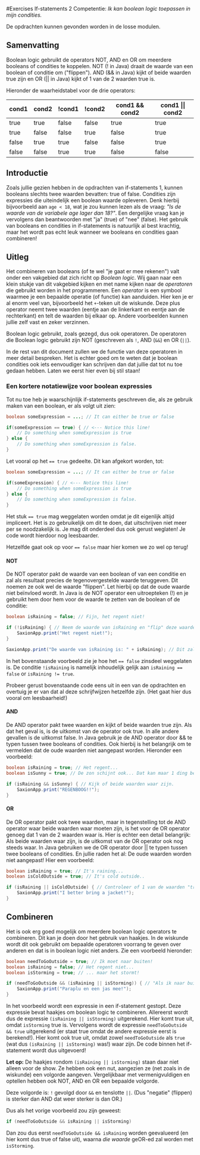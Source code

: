 #Exercises If-statements 2
Competentie: _Ik kan boolean logic toepassen in mijn condities._

De opdrachten kunnen gevonden worden in de losse modulen. 

## Samenvatting
Boolean logic gebruikt de operators NOT, AND en OR om meerdere booleans of condities te koppelen. NOT (! in Java) draait de waarde van een boolean of conditie om ("flippen"). AND (&& in Java) kijkt of beide waarden true zijn en OR (|| in Java) kijkt of 1 van de 2 waarden true is.

Hieronder de waarheidstabel voor de drie operators:

| cond1 | cond2 | !cond1 | !cond2 | cond1 && cond2 | cond1 &#124;&#124; cond2 |
|---|---|---|---|---|---|
|true|true|false|false|true|true
|true|false|false|true|false|true
|false|true|true|false|false|true
|false|false|true|true|false|false

## Introductie
Zoals jullie gezien hebben in de opdrachten van if-statements 1, kunnen booleans slechts twee waarden bevatten: true of false. Condities zijn expressies die uiteindelijk een boolean waarde opleveren. Denk hierbij bijvoorbeeld aan `age < 18`, wat je zou kunnen lezen als de vraag: _"Is de waarde van de variabele age lager dan 18?"_. Een dergelijke vraag kan je vervolgens dan beantwoorden met "ja" (true) of "nee" (false). Het gebruik van booleans en condities in if-statements is natuurlijk al best krachtig, maar het wordt pas echt leuk wanneer we booleans en condities gaan combineren!

## Uitleg 
Het combineren van booleans (of te wel "je gaat er mee rekenen") valt onder een vakgebied dat zich richt op _Boolean logic_. Wij gaan naar een klein stukje van dit vakgebied kijken en met name kijken naar de _operatoren_  die gebruikt worden in het programmeren. Een _operator_  is een symbool waarmee je een bepaalde operatie (of functie) kan aanduiden. Hier ken je er al enorm veel van, bijvoorbeeld het `+`-teken uit de wiskunde. Deze plus operator neemt twee waarden (eentje aan de linkerkant en eentje aan de rechterkant) en telt de waarden bij elkaar op. Andere voorbeelden kunnen jullie zelf vast en zeker verzinnen.

Boolean logic gebruikt, zoals gezegd, dus ook operatoren. De operatoren die Boolean logic gebruikt zijn NOT (geschreven als `!`, AND (`&&`) en OR (`||`).

In de rest van dit document zullen we de functie van deze operatoren in meer detail bespreken. Het is echter goed om te weten dat je boolean condities ook iets eenvoudiger kan schrijven dan dat jullie dat tot nu toe gedaan hebben. Laten we eerst hier even bij stil staan! 

### Een kortere notatiewijze voor boolean expressies

Tot nu toe heb je waarschijnlijk if-statements geschreven die, als ze gebruik maken van een boolean, er als volgt uit zien:
```java
boolean someExpression = ...; // It can either be true or false

if(someExpression == true) { // <--- Notice this line!
    // Do something when someExpression is true
} else {
    // Do something when someExpression is false.
}
```
Let vooral op het `== true` gedeelte. Dit kan afgekort worden, tot:
```java
boolean someExpression = ...; // It can either be true or false

if(someExpression) { // <--- Notice this line!
    // Do something when someExpression is true
} else {
    // Do something when someExpression is false.
}
```
Het stuk `== true` mag weggelaten worden omdat je dit eigenlijk altijd impliceert. Het is zo gebruikelijk om dit te doen, dat uitschrijven niet meer per se noodzakelijk is. Je mag dit onderdeel dus ook gerust weglaten! Je code wordt hierdoor nog leesbaarder.

Hetzelfde gaat ook op voor `== false` maar hier komen we zo wel op terug!

#### NOT
De NOT operator pakt de waarde van een boolean of van een conditie en zal als resultaat precies de tegenovergestelde waarde teruggeven. Dit noemen ze ook wel de waarde "flippen". Let hierbij op dat de oude waarde niet beïnvloed wordt. In Java is de NOT operator een uitroepteken (!) en je gebruikt hem door hem voor de waarde te zetten van de boolean of de conditie:
```Java
boolean isRaining = false; // Fijn, het regent niet!

if (!isRaining) { // Neem de waarde van isRaining en "flip" deze waarde.
    SaxionApp.print("Het regent niet!");
}

SaxionApp.print("De waarde van isRaining is: " + isRaining); // Dit zal "false" printen omdat de originele waarde niet aangepast is!
```
In het bovenstaande voorbeeld zie je hoe het `== false` zinsdeel weggelaten is. De conditie `!isRaining` is namelijk inhoudelijk gelijk aan `isRaining == false` or `isRaining != true`.  

Probeer gerust bovenstaande code eens uit in een van de opdrachten en overtuig je er van dat al deze schrijfwijzen hetzelfde zijn. (Het gaat hier dus vooral om leesbaarheid!)

#### AND
De AND operator pakt twee waarden en kijkt of beide waarden true zijn. Als dat het geval is, is de uitkomst van de operator ook true. In alle andere gevallen is de uitkomst false. In Java gebruik je de AND operator door && te typen tussen twee booleans of condities. Ook hierbij is het belangrijk om te vermelden dat de oude waarden niet aangepast worden. Hieronder een voorbeeld:

```Java
boolean isRaining = true; // Het regent...
boolean isSunny = true; // De zon schijnt ook... Dat kan maar 1 ding betekenen:

if (isRaining && isSunny) { // Kijk of beide waarden waar zijn.
    SaxionApp.print("REGENBOOG!!");
}
```

#### OR
De OR operator pakt ook twee waarden, maar in tegenstelling tot de AND operator waar beide waarden waar moeten zijn, is het voor de OR operator genoeg dat 1 van de 2 waarden waar is. Hier is echter een detail belangrijk: Als beide waarden waar zijn, is de uitkomst van de OR operator ook nog steeds waar. In Java gebruiken we de OR operator door || te typen tussen twee booleans of condities. En jullie raden het al: De oude waarden worden niet aangepast! Hier een voorbeeld:

```Java
boolean isRaining = true; // It's raining...
boolean isColdOutside = true; // It's cold outside..

if (isRaining || isColdOutside) { // Controleer of 1 van de waarden "true" bevat, als dat zo is moet je zeker een jas aan doen!
    SaxionApp.print("I better bring a jacket!");
}
```

## Combineren
Het is ook erg goed mogelijk om meerdere boolean logic operators te combineren. Dit kan je doen door het gebruik van haakjes. In de wiskunde wordt dit ook gebruikt om bepaalde operatoren voorrang te geven over anderen en dat is in boolean logic niet anders. Zie een voorbeeld hieronder:

```Java
boolean needToGoOutside = true; // Ik moet naar buiten!
boolean isRaining = false; // Het regent niet...
boolean isStorming = true; // ... maar het stormt!

if (needToGoOutside && (isRaining || isStorming)) { // "Als ik naar buiten moet EN het regent OF stormt..."
    SaxionApp.print("Paraplu en een jas mee!");
}
```

In het voorbeeld wordt een expressie in een if-statement gestopt. Deze expressie bevat haakjes om boolean logic te combineren. Allereerst wordt dus de expressie `(isRaining || isStorming)` uitgerekend. Hier komt true uit, omdat `isStorming` true is. Vervolgens wordt de expressie `needToGoOutside && true` uitgerekend (er staat true omdat de andere expressie eerst is berekend!). Hier komt ook true uit, omdat zowel `needToGoOutside` als `true` (wat dus `(isRaining || isStorming)` was!) waar zijn. De code binnen het if-statement wordt dus uitgevoerd!

**Let op:** De haakjes rondom `(isRaining || isStorming)` staan daar niet alleen voor de show. Ze hebben ook een nut, aangezien ze (net zoals in de wiskunde) een volgorde aangeven. Vergelijkbaar met vermenigvuldigen en optellen hebben ook NOT, AND en OR een bepaalde volgorde.

Deze volgorde is: `!` gevolgd door `&&` en tenslotte `||`. (Dus "negatie" (flippen) is sterker dan AND dat weer sterker is dan OR.)

Dus als het vorige voorbeeld zou zijn geweest:
```java
if (needToGoOutside && isRaining || isStorming)
```
Dan zou dus eerst `needToGoOutside && isRaining` worden geevalueerd (en hier komt dus true of false uit), waarna _die waarde_ geOR-ed zal worden met `isStorming`.